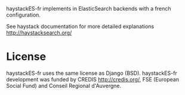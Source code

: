 haystackES-fr implements in ElasticSearch backends with a french configuration.

See haystack documentation for more detailed explanations <http://haystacksearch.org/>



License
=======

haystackES-fr uses the same license as Django (BSD).
haystackES-fr development was funded by CREDIS <http://credis.org/>, FSE (European
 Social Fund) and Conseil Regional d'Auvergne.

